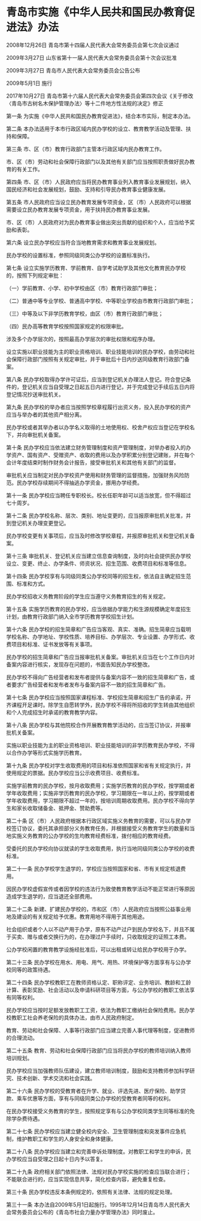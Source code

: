 # 青岛市实施《中华人民共和国民办教育促进法》办法

2008年12月26日 青岛市第十四届人民代表大会常务委员会第七次会议通过

2009年3月27日 山东省第十一届人民代表大会常务委员会第十次会议批准

2009年3月27日 青岛市人民代表大会常务委员会公告公布

2009年5月1日 施行

2017年10月27日 青岛市第十六届人民代表大会常务委员会第四次会议《关于修改〈青岛市古树名木保护管理办法〉等十二件地方性法规的决定》修正

<!-- INFO END -->

第一条 为实施《中华人民共和国民办教育促进法》，结合本市实际，制定本办法。

第二条 本办法适用于本市行政区域内民办学校的设立、教育教学活动及管理、扶持和保障。

第三条 市、区（市）教育行政部门主管本行政区域内民办教育工作。

市、区（市）劳动和社会保障行政部门以及其他有关部门应当按照职责做好民办教育的有关工作。

第四条 市、区（市）人民政府应当将民办教育事业列入教育事业发展规划，纳入国民经济和社会发展规划，鼓励、支持和引导民办教育事业健康发展。

第五条 市人民政府应当设立民办教育发展专项资金，区（市）人民政府可以根据需要设立民办教育发展专项资金，用于扶持民办教育事业发展。

市、区（市）人民政府对为民办教育事业做出突出贡献的组织和个人，应当给予奖励和表彰。

第六条 设立民办学校应当符合当地教育需求和教育事业发展规划。

民办学校的设置标准，参照同级同类公办学校的设置标准执行。

第七条 设立实施学历教育、学前教育、自学考试助学及其他文化教育民办学校的，按照下列规定审批：

（一）学前教育、小学、初中学校由区（市）教育行政部门审批；

（二）普通中等专业学校、普通高中学校、中等职业学校由市教育行政部门审批；

（三）中等及以下非学历教育学校，由区（市）教育行政部门审批；

（四）民办高等教育学校按照国家规定的权限审批。

涉及多个办学层次的，按照最高办学层次的审批权限和程序办理。

设立实施以职业技能为主的职业资格培训、职业技能培训的民办学校，由劳动和社会保障行政部门按照有关规定审批，并于审批后十日内抄送同级教育行政部门备案。

第八条 民办学校取得办学许可证后，应当到登记机关办理法人登记。符合登记条件的，登记机关应当自受理之日起五日内进行登记，并于完成登记手续后五日内将登记情况抄送审批机关。

第九条 民办学校的举办者应当按照学校章程履行出资义务，投入民办学校的资产应当与举办者的其他资产相分离。

民办学校或者其举办者以办学名义取得的土地使用权、校舍产权应当登记在学校名下，并向审批机关备案。

第十条 民办学校应当依法建立财务管理制度和资产管理制度，对举办者投入的办学资产、国有资产、受赠资产、收取的费用以及办学积累分别登记建账，并在每个会计年度结束时制作财务会计报告，接受审批机关和其他有关部门的监督。

审批机关应当制定对民办学校资产使用和财务管理的监督措施，加强财务风险防范。民办学校存续期间不得抽逃办学资金，挪用办学经费。

第十一条 民办学校应当聘任专职校长。校长任职年龄可以适当放宽，但不得超过七十周岁。

第十二条 民办学校名称、层次、类别、地址变更的，应当报原审批机关批准，并到登记机关办理变更登记。

民办学校变更有关事项后，应当及时修改学校章程，并报原审批机关和登记机关备案。

第十三条 审批机关、登记机关应当建立信息查询制度，及时向社会提供民办学校设立、变更、终止、办学条件、师资状况、招生范围、收费项目和标准等信息。

第十四条 民办学校享有与同级同类公办学校同等的招生权，依法自主确定招生范围、标准和方式。

民办学校招收义务教育阶段的学生应当遵守义务教育招生的有关规定。

第十五条 实施学历教育的民办学校，应当依据办学能力和生源规模确定年度招生计划，由教育行政部门纳入全市学历教育学校招生计划。

第十六条 民办学校的招生简章和广告应当客观、真实、准确。招生简章应当载明学校名称、办学地址、学校性质、培养目标、办学层次、专业设置、办学形式、收费项目和标准、证书发放等有关事项。

民办学校的招生简章和广告应当报审批机关备案。审批机关应当在七个工作日内对备案内容进行核实，发现存在问题的，书面告知民办学校整改。

民办学校不得向广告经营者和发布者提供与备案内容不一致的招生简章和广告，或者要求广告经营者和发布者发布与备案内容不一致的招生简章和广告。

第十七条 民办学校应当按照国家课程标准、学校招生简章和招生广告的承诺，开齐课程开足课时。除学生自愿转学外，民办学校不得将所招收的学生转由其他组织和个人完成招生时承诺的教育教学内容。

第十八条 民办学校与其他院校合作开展教育教学活动的，应当签订协议，并报审批机关备案。

实施以职业技能为主的职业资格培训、职业技能培训的非学历教育民办学校，不得以合作办学等形式实施学历教育。

第十九条 民办学校对学生收取费用的项目和标准依照国家和省有关规定执行，并使用规定的票据。民办学校应当公示收费项目、收费标准。

实施学前教育的民办学校，按月收取费用；实施学历教育的民办学校，按学期或者学年收取费用；实施非学历教育的民办学校，学习期限在一年以上的，按学期或者学年收取费用，学习期限不超过一年的，按培训周期收取费用。民办学校不得向学生和家长收取储备金、抵押金、赞助费等。

第二十条 区（市）人民政府根据本行政区域实施义务教育的需要，可以与民办学校签订协议，委托其承担部分义务教育任务，并根据接受义务教育学生的数量和当地实施义务教育的公办学校的生均教育经费标准，拨付相应的教育经费。

受委托的民办学校向协议就读的学生收取费用，执行当地同级同类公办学校的收费标准。

第二十一条 民办学校学生退学的，学校应当按照国家和省、市有关规定核退费用。

因民办学校虚假宣传或者因学校的违法行为致使教育教学活动不能正常进行等原因造成学生退学的，应当退还全部费用。

第二十二条 新建、扩建民办学校的，市和区（市）人民政府应当按照公益事业用地及建设的有关规定给予优惠。教育用地不得用于其他用途。

社会组织或者个人以不动产用于办学，原有不动产过户到民办学校名下，并且不属于买卖、赠与或者交换行为的，在办理过户手续时，只收取规定的证照工本费。

公办学校闲置的教育教学设施经批准后，可以出租或转让给民办学校用于办学。

第二十三条 民办学校在用水、用电、用气、用热、环境保护等方面享有与公办学校同等的政策待遇。

第二十四条 民办学校教职工在教师资格认定、职称评定、业务培训、教龄和工龄计算、表彰奖励、社会活动以及申请科研项目等方面，与公办学校的教职工依法享有同等权利。

民办学校应当按时足额发放教职工工资，依法为教职工缴纳社会保险费用。民办学校教职工社会养老保险的具体办法，由市人民政府制定。

教育、劳动和社会保障、人事等行政部门应当建立完善人事代理等制度，促进教师的合理流动。

第二十五条 教育、劳动和社会保障行政部门应当将民办学校的教师培训纳入教师培训规划。

民办学校应当加强教师队伍建设，建立教师培训制度，鼓励和支持教师参加科学研究、技术创新、学术交流和社会实践。

第二十六条 民办学校的受教育者在升学、就业、评选先进、医疗保险、助学贷款、乘车优惠等方面，享有与同级同类公办学校的受教育者同等的权利。

在民办学校接受义务教育的学生，按照规定享有与公办学校同类学生同等标准的免除学杂费待遇。

第二十七条 民办学校应当建立健全校内安全、卫生管理制度和突发事件应急机制，维护教职工和学生的人身安全和身体健康。

第二十八条 民办学校应当建立和完善申诉处理制度。对教职工和学生的申诉，民办学校应当自受理之日起十日内予以答复。

第二十九条 政府相关部门依照法律、法规对民办学校实施的检查应当联合进行；不能联合进行的，应当实现信息共享，简化检查内容，避免重复检查。

第三十条 民办学校违反本条例规定的，依照有关法律、法规的规定处理。

第三十一条 本办法自2009年5月1日起施行。1995年12月14日青岛市人民代表大会常务委员会公布的《青岛市社会力量办学管理办法》同时废止。

